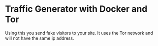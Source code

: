 # Traffic Generator with Docker and Tor
 Using this you send fake visitors to your site. It uses the Tor network and will not have the same ip address.
